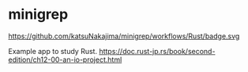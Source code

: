 # minigrep

https://github.com/katsuNakajima/minigrep/workflows/Rust/badge.svg

Example app to study Rust.
https://doc.rust-jp.rs/book/second-edition/ch12-00-an-io-project.html
